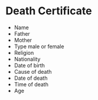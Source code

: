 # Death Certificate

- Name
- Father
- Mother
- Type male or female
- Religion
- Nationality
- Date of birth
- Cause of death
- Date of death
- Time of death
- Age
